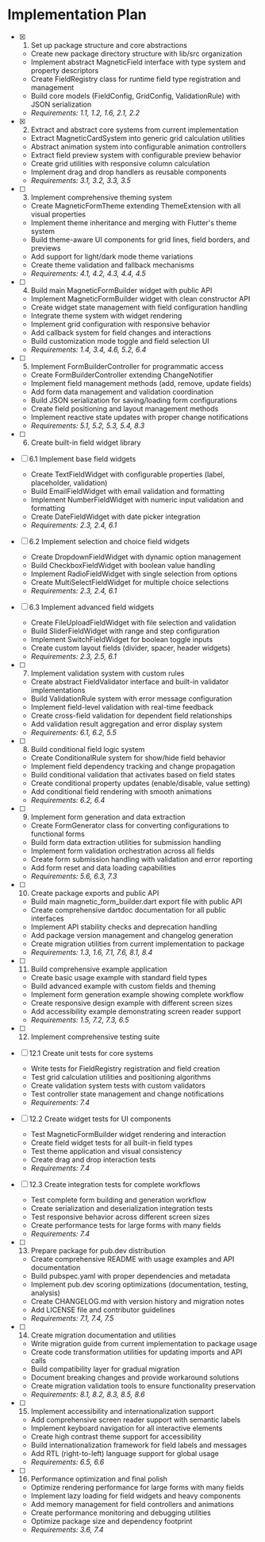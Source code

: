 # Implementation Plan

- [x] 1. Set up package structure and core abstractions

  - Create new package directory structure with lib/src organization
  - Implement abstract MagneticField interface with type system and property descriptors
  - Create FieldRegistry class for runtime field type registration and management
  - Build core models (FieldConfig, GridConfig, ValidationRule) with JSON serialization
  - _Requirements: 1.1, 1.2, 1.6, 2.1, 2.2_

- [x] 2. Extract and abstract core systems from current implementation

  - Extract MagneticCardSystem into generic grid calculation utilities
  - Abstract animation system into configurable animation controllers
  - Extract field preview system with configurable preview behavior
  - Create grid utilities with responsive column calculation
  - Implement drag and drop handlers as reusable components
  - _Requirements: 3.1, 3.2, 3.3, 3.5_

- [ ] 3. Implement comprehensive theming system

  - Create MagneticFormTheme extending ThemeExtension with all visual properties
  - Implement theme inheritance and merging with Flutter's theme system
  - Build theme-aware UI components for grid lines, field borders, and previews
  - Add support for light/dark mode theme variations
  - Create theme validation and fallback mechanisms
  - _Requirements: 4.1, 4.2, 4.3, 4.4, 4.5_

- [ ] 4. Build main MagneticFormBuilder widget with public API

  - Implement MagneticFormBuilder widget with clean constructor API
  - Create widget state management with field configuration handling
  - Integrate theme system with widget rendering
  - Implement grid configuration with responsive behavior
  - Add callback system for field changes and interactions
  - Build customization mode toggle and field selection UI
  - _Requirements: 1.4, 3.4, 4.6, 5.2, 6.4_

- [ ] 5. Implement FormBuilderController for programmatic access

  - Create FormBuilderController extending ChangeNotifier
  - Implement field management methods (add, remove, update fields)
  - Add form data management and validation coordination
  - Build JSON serialization for saving/loading form configurations
  - Create field positioning and layout management methods
  - Implement reactive state updates with proper change notifications
  - _Requirements: 5.1, 5.2, 5.3, 5.4, 8.3_

- [ ] 6. Create built-in field widget library
- [ ] 6.1 Implement base field widgets

  - Create TextFieldWidget with configurable properties (label, placeholder, validation)
  - Build EmailFieldWidget with email validation and formatting
  - Implement NumberFieldWidget with numeric input validation and formatting
  - Create DateFieldWidget with date picker integration
  - _Requirements: 2.3, 2.4, 6.1_

- [ ] 6.2 Implement selection and choice field widgets

  - Create DropdownFieldWidget with dynamic option management
  - Build CheckboxFieldWidget with boolean value handling
  - Implement RadioFieldWidget with single selection from options
  - Create MultiSelectFieldWidget for multiple choice selections
  - _Requirements: 2.3, 2.4, 6.1_

- [ ] 6.3 Implement advanced field widgets

  - Create FileUploadFieldWidget with file selection and validation
  - Build SliderFieldWidget with range and step configuration
  - Implement SwitchFieldWidget for boolean toggle inputs
  - Create custom layout fields (divider, spacer, header widgets)
  - _Requirements: 2.3, 2.5, 6.1_

- [ ] 7. Implement validation system with custom rules

  - Create abstract FieldValidator interface and built-in validator implementations
  - Build ValidationRule system with error message configuration
  - Implement field-level validation with real-time feedback
  - Create cross-field validation for dependent field relationships
  - Add validation result aggregation and error display system
  - _Requirements: 6.1, 6.2, 5.5_

- [ ] 8. Build conditional field logic system

  - Create ConditionalRule system for show/hide field behavior
  - Implement field dependency tracking and change propagation
  - Build conditional validation that activates based on field states
  - Create conditional property updates (enable/disable, value setting)
  - Add conditional field rendering with smooth animations
  - _Requirements: 6.2, 6.4_

- [ ] 9. Implement form generation and data extraction

  - Create FormGenerator class for converting configurations to functional forms
  - Build form data extraction utilities for submission handling
  - Implement form validation orchestration across all fields
  - Create form submission handling with validation and error reporting
  - Add form reset and data loading capabilities
  - _Requirements: 5.6, 6.3, 7.3_

- [ ] 10. Create package exports and public API

  - Build main magnetic_form_builder.dart export file with public API
  - Create comprehensive dartdoc documentation for all public interfaces
  - Implement API stability checks and deprecation handling
  - Add package version management and changelog generation
  - Create migration utilities from current implementation to package
  - _Requirements: 1.3, 1.6, 7.1, 7.6, 8.1, 8.4_

- [ ] 11. Build comprehensive example application

  - Create basic usage example with standard field types
  - Build advanced example with custom fields and theming
  - Implement form generation example showing complete workflow
  - Create responsive design example with different screen sizes
  - Add accessibility example demonstrating screen reader support
  - _Requirements: 1.5, 7.2, 7.3, 6.5_

- [ ] 12. Implement comprehensive testing suite
- [ ] 12.1 Create unit tests for core systems

  - Write tests for FieldRegistry registration and field creation
  - Test grid calculation utilities and positioning algorithms
  - Create validation system tests with custom validators
  - Test controller state management and change notifications
  - _Requirements: 7.4_

- [ ] 12.2 Create widget tests for UI components

  - Test MagneticFormBuilder widget rendering and interaction
  - Create field widget tests for all built-in field types
  - Test theme application and visual consistency
  - Create drag and drop interaction tests
  - _Requirements: 7.4_

- [ ] 12.3 Create integration tests for complete workflows

  - Test complete form building and generation workflow
  - Create serialization and deserialization integration tests
  - Test responsive behavior across different screen sizes
  - Create performance tests for large forms with many fields
  - _Requirements: 7.4_

- [ ] 13. Prepare package for pub.dev distribution

  - Create comprehensive README with usage examples and API documentation
  - Build pubspec.yaml with proper dependencies and metadata
  - Implement pub.dev scoring optimizations (documentation, testing, analysis)
  - Create CHANGELOG.md with version history and migration notes
  - Add LICENSE file and contributor guidelines
  - _Requirements: 7.1, 7.4, 7.5_

- [ ] 14. Create migration documentation and utilities

  - Write migration guide from current implementation to package usage
  - Create code transformation utilities for updating imports and API calls
  - Build compatibility layer for gradual migration
  - Document breaking changes and provide workaround solutions
  - Create migration validation tools to ensure functionality preservation
  - _Requirements: 8.1, 8.2, 8.3, 8.5, 8.6_

- [ ] 15. Implement accessibility and internationalization support

  - Add comprehensive screen reader support with semantic labels
  - Implement keyboard navigation for all interactive elements
  - Create high contrast theme support for accessibility
  - Build internationalization framework for field labels and messages
  - Add RTL (right-to-left) language support for global usage
  - _Requirements: 6.5, 6.6_

- [ ] 16. Performance optimization and final polish
  - Optimize rendering performance for large forms with many fields
  - Implement lazy loading for field widgets and heavy components
  - Add memory management for field controllers and animations
  - Create performance monitoring and debugging utilities
  - Optimize package size and dependency footprint
  - _Requirements: 3.6, 7.4_
